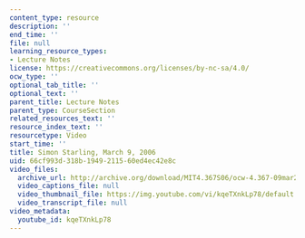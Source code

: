 ```yaml
---
content_type: resource
description: ''
end_time: ''
file: null
learning_resource_types:
- Lecture Notes
license: https://creativecommons.org/licenses/by-nc-sa/4.0/
ocw_type: ''
optional_tab_title: ''
optional_text: ''
parent_title: Lecture Notes
parent_type: CourseSection
related_resources_text: ''
resource_index_text: ''
resourcetype: Video
start_time: ''
title: Simon Starling, March 9, 2006
uid: 66cf993d-318b-1949-2115-60ed4ec42e8c
video_files:
  archive_url: http://archive.org/download/MIT4.367S06/ocw-4.367-09mar2006_300K.mp4
  video_captions_file: null
  video_thumbnail_file: https://img.youtube.com/vi/kqeTXnkLp78/default.jpg
  video_transcript_file: null
video_metadata:
  youtube_id: kqeTXnkLp78
---
```

